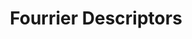 ---
title: "Fourrier Descriptors"

categories: ['']

tags: ['Fourrier', 'Descriptors']

arwords: 'توصيفات فورير'

arexps: []

enwords: ['Fourrier Descriptors']

enexps: []

arlexicons: 'و'

enlexicons: 'F'

authors: ['Ruqayya Roshdy']

translators: ['']

citations: 'تطبيقات الذكاء الاصطناعي في خدمة اللغة العربية'

sources: 'مركز الملك عبدالله بن عبدالعزيز الدولي لخدمة اللغة العربية'

word: "true"

slug: ""
---